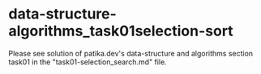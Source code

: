 # data-structure-algorithms_task01selection-sort

Please see solution of patika.dev's data-structure and algorithms section task01 in the "task01-selection_search.md" file.
